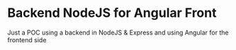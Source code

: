 # Backend NodeJS for Angular Front

Just a POC using a backend in NodeJS & Express and using Angular for the frontend side
